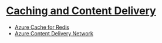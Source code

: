 # [Caching and Content Delivery](https://learn.microsoft.com/en-us/training/paths/az-204-integrate-caching-content-delivery-within-solutions/)

- [Azure Cache for Redis](./12.1%20-%20CacheForRedis.md)
- [Azure Content Delivery Network](./12.2%20-%20CDNs.md)
